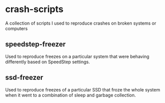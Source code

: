 # crash-scripts
A collection of scripts I used to reproduce crashes on broken systems or computers

## speedstep-freezer
Used to reproduce freezes on a particular system that were behaving differently based on SpeedStep settings.

## ssd-freezer
Used to reproduce freezes of a particular SSD that froze the whole system when it went to a combination of sleep and garbage collection.

